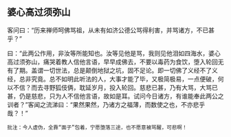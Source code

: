 ##  婆心高过须弥山

客问曰：“历来禅师呵佛骂祖，从未有如济公德公骂得利害，并骂诸方，不已甚乎？”

曰：“此两公作用，非汝等所能知也。汝等见他是骂，我则见他泪如四海水，婆心高过须弥山，痛哭着教人信他言语，早早成佛去，不要以毒药为食饮，堕入轮回无有了期。盖谓一切世法，总是颠倒地狱之坑，固不足论。即一切佛了义经不了义经，总非究竟。总不如明此听法的人，大事才能了毕，又极简极易，一点便破，何以不信？而去寻野狐伎俩，耽延岁月，投入轮回。慈悲已甚，乃有大骂，大骂已甚，仍是慈悲，只为人不信他言语，故如是耳。试问今日诸方，有谁能奉此两公之训者？”客闻之流涕曰：“果然果然，乃诸方之福薄，而数使之也，不亦悲乎哉？！”

```xu
批注：今人虚伪，全靠“面子”包着，宁愿堕落三途，也不愿意被骂醒，可悲啊！
```


